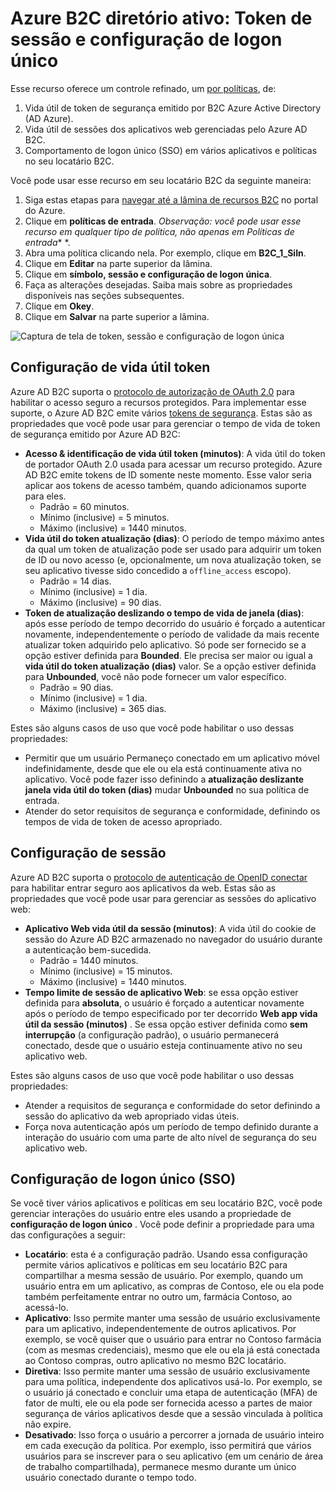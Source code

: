 <properties
    pageTitle="Azure B2C diretório ativo: Token de sessão e configuração de logon único | Microsoft Azure"
    description="Configuração de logon única no Azure Active Directory B2C, sessão e token"
    services="active-directory-b2c"
    documentationCenter=""
    authors="swkrish"
    manager="mbaldwin"
    editor="bryanla"/>

<tags
    ms.service="active-directory-b2c"
    ms.workload="identity"
    ms.tgt_pltfrm="na"
    ms.devlang="na"
    ms.topic="article"
    ms.date="07/24/2016"
    ms.author="swkrish"/>

# <a name="azure-active-directory-b2c-token-session-and-single-sign-on-configuration"></a>Azure B2C diretório ativo: Token de sessão e configuração de logon único

Esse recurso oferece um controle refinado, um [por políticas](active-directory-b2c-reference-policies.md), de:
 
1. Vida útil de token de segurança emitido por B2C Azure Active Directory (AD Azure).
2. Vida útil de sessões dos aplicativos web gerenciadas pelo Azure AD B2C.
3. Comportamento de logon único (SSO) em vários aplicativos e políticas no seu locatário B2C.

Você pode usar esse recurso em seu locatário B2C da seguinte maneira:

1. Siga estas etapas para [navegar até a lâmina de recursos B2C](active-directory-b2c-app-registration.md#navigate-to-the-b2c-features-blade) no portal do Azure.
2. Clique em **políticas de entrada**. *Observação: você pode usar esse recurso em qualquer tipo de política, não apenas em* *Políticas de entrada** *.
3. Abra uma política clicando nela. Por exemplo, clique em **B2C_1_SiIn**.
4. Clique em **Editar** na parte superior da lâmina.
5. Clique em **símbolo, sessão e configuração de logon única**.
6. Faça as alterações desejadas. Saiba mais sobre as propriedades disponíveis nas seções subsequentes.
7. Clique em **Okey**.
8. Clique em **Salvar** na parte superior a lâmina.

![Captura de tela de token, sessão e configuração de logon única](./media/active-directory-b2c-token-session-sso/token-session-sso.png)

## <a name="token-lifetimes-configuration"></a>Configuração de vida útil token

Azure AD B2C suporta o [protocolo de autorização de OAuth 2.0](active-directory-b2c-reference-protocols.md) para habilitar o acesso seguro a recursos protegidos. Para implementar esse suporte, o Azure AD B2C emite vários [tokens de segurança](active-directory-b2c-reference-tokens.md). Estas são as propriedades que você pode usar para gerenciar o tempo de vida de token de segurança emitido por Azure AD B2C:

- **Acesso & identificação de vida útil token (minutos)**: A vida útil do token de portador OAuth 2.0 usada para acessar um recurso protegido. Azure AD B2C emite tokens de ID somente neste momento. Esse valor seria aplicar aos tokens de acesso também, quando adicionamos suporte para eles.
   - Padrão = 60 minutos.
   - Mínimo (inclusive) = 5 minutos.
   - Máximo (inclusive) = 1440 minutos.
- **Vida útil do token atualização (dias)**: O período de tempo máximo antes da qual um token de atualização pode ser usado para adquirir um token de ID ou novo acesso (e, opcionalmente, um nova atualização token, se seu aplicativo tivesse sido concedido a `offline_access` escopo).
   - Padrão = 14 dias.
   - Mínimo (inclusive) = 1 dia.
   - Máximo (inclusive) = 90 dias.
- **Token de atualização deslizando o tempo de vida de janela (dias)**: após esse período de tempo decorrido do usuário é forçado a autenticar novamente, independentemente o período de validade da mais recente atualizar token adquirido pelo aplicativo. Só pode ser fornecido se a opção estiver definida para **Bounded**. Ele precisa ser maior ou igual a **vida útil do token atualização (dias)** valor. Se a opção estiver definida para **Unbounded**, você não pode fornecer um valor específico.
   - Padrão = 90 dias.
   - Mínimo (inclusive) = 1 dia.
   - Máximo (inclusive) = 365 dias.

Estes são alguns casos de uso que você pode habilitar o uso dessas propriedades:

- Permitir que um usuário Permaneço conectado em um aplicativo móvel indefinidamente, desde que ele ou ela está continuamente ativa no aplicativo. Você pode fazer isso definindo a **atualização deslizante janela vida útil do token (dias)** mudar **Unbounded** no sua política de entrada.
- Atender do setor requisitos de segurança e conformidade, definindo os tempos de vida de token de acesso apropriado.

## <a name="session-configuration"></a>Configuração de sessão

Azure AD B2C suporta o [protocolo de autenticação de OpenID conectar](active-directory-b2c-reference-oidc.md) para habilitar entrar seguro aos aplicativos da web. Estas são as propriedades que você pode usar para gerenciar as sessões do aplicativo web:

- **Aplicativo Web vida útil da sessão (minutos)**: A vida útil do cookie de sessão do Azure AD B2C armazenado no navegador do usuário durante a autenticação bem-sucedida.
   - Padrão = 1440 minutos.
   - Mínimo (inclusive) = 15 minutos.
   - Máximo (inclusive) = 1440 minutos.
- **Tempo limite de sessão de aplicativo Web**: se essa opção estiver definida para **absoluta**, o usuário é forçado a autenticar novamente após o período de tempo especificado por ter decorrido **Web app vida útil da sessão (minutos)** . Se essa opção estiver definida como **sem interrupção** (a configuração padrão), o usuário permanecerá conectado, desde que o usuário esteja continuamente ativo no seu aplicativo web.

Estes são alguns casos de uso que você pode habilitar o uso dessas propriedades:

- Atender a requisitos de segurança e conformidade do setor definindo a sessão do aplicativo da web apropriado vidas úteis.
- Força nova autenticação após um período de tempo definido durante a interação do usuário com uma parte de alto nível de segurança do seu aplicativo web. 

## <a name="single-sign-on-sso-configuration"></a>Configuração de logon único (SSO)

Se você tiver vários aplicativos e políticas em seu locatário B2C, você pode gerenciar interações do usuário entre eles usando a propriedade de **configuração de logon único** . Você pode definir a propriedade para uma das configurações a seguir:

- **Locatário**: esta é a configuração padrão. Usando essa configuração permite vários aplicativos e políticas em seu locatário B2C para compartilhar a mesma sessão de usuário. Por exemplo, quando um usuário entra em um aplicativo, as compras de Contoso, ele ou ela pode também perfeitamente entrar no outro um, farmácia Contoso, ao acessá-lo.
- **Aplicativo**: Isso permite manter uma sessão de usuário exclusivamente para um aplicativo, independentemente de outros aplicativos. Por exemplo, se você quiser que o usuário para entrar no Contoso farmácia (com as mesmas credenciais), mesmo que ele ou ela já está conectada ao Contoso compras, outro aplicativo no mesmo B2C locatário. 
- **Diretiva**: Isso permite manter uma sessão de usuário exclusivamente para uma política, independente dos aplicativos usá-lo. Por exemplo, se o usuário já conectado e concluir uma etapa de autenticação (MFA) de fator de multi, ele ou ela pode ser fornecida acesso a partes de maior segurança de vários aplicativos desde que a sessão vinculada à política não expire.
- **Desativado**: Isso força o usuário a percorrer a jornada de usuário inteiro em cada execução da política. Por exemplo, isso permitirá que vários usuários para se inscrever para o seu aplicativo (em um cenário de área de trabalho compartilhada), permanece mesmo durante um único usuário conectado durante o tempo todo.
